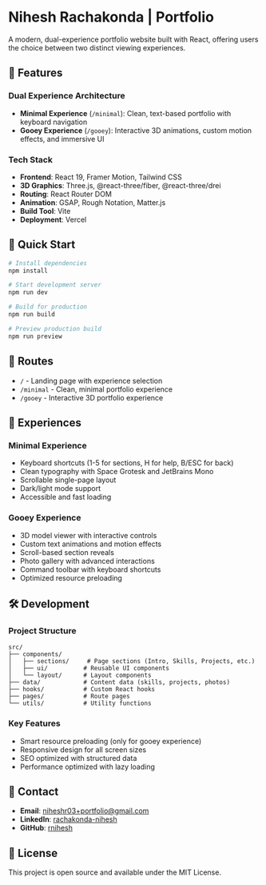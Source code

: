 # Nihesh Rachakonda | Portfolio

A modern, dual-experience portfolio website built with React, offering users the choice between two distinct viewing experiences.

## 🌟 Features

### Dual Experience Architecture

- **Minimal Experience** (`/minimal`): Clean, text-based portfolio with keyboard navigation
- **Gooey Experience** (`/gooey`): Interactive 3D animations, custom motion effects, and immersive UI

### Tech Stack

- **Frontend**: React 19, Framer Motion, Tailwind CSS
- **3D Graphics**: Three.js, @react-three/fiber, @react-three/drei
- **Routing**: React Router DOM
- **Animation**: GSAP, Rough Notation, Matter.js
- **Build Tool**: Vite
- **Deployment**: Vercel

## 🚀 Quick Start

```bash
# Install dependencies
npm install

# Start development server
npm run dev

# Build for production
npm run build

# Preview production build
npm run preview
```

## 📱 Routes

- `/` - Landing page with experience selection
- `/minimal` - Clean, minimal portfolio experience
- `/gooey` - Interactive 3D portfolio experience

## 🎨 Experiences

### Minimal Experience

- Keyboard shortcuts (1-5 for sections, H for help, B/ESC for back)
- Clean typography with Space Grotesk and JetBrains Mono
- Scrollable single-page layout
- Dark/light mode support
- Accessible and fast loading

### Gooey Experience

- 3D model viewer with interactive controls
- Custom text animations and motion effects
- Scroll-based section reveals
- Photo gallery with advanced interactions
- Command toolbar with keyboard shortcuts
- Optimized resource preloading

## 🛠 Development

### Project Structure

```
src/
├── components/
│   ├── sections/     # Page sections (Intro, Skills, Projects, etc.)
│   ├── ui/          # Reusable UI components
│   └── layout/      # Layout components
├── data/            # Content data (skills, projects, photos)
├── hooks/           # Custom React hooks
├── pages/           # Route pages
└── utils/           # Utility functions
```

### Key Features

- Smart resource preloading (only for gooey experience)
- Responsive design for all screen sizes
- SEO optimized with structured data
- Performance optimized with lazy loading

## 📧 Contact

- **Email**: niheshr03+portfolio@gmail.com
- **LinkedIn**: [rachakonda-nihesh](https://www.linkedin.com/in/rachakonda-nihesh/)
- **GitHub**: [rnihesh](https://github.com/rnihesh)

## 📄 License

This project is open source and available under the MIT License.
